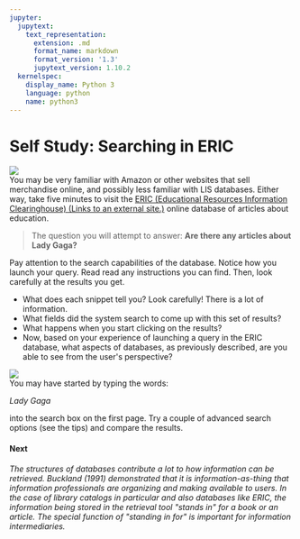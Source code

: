 ```yaml
---
jupyter:
  jupytext:
    text_representation:
      extension: .md
      format_name: markdown
      format_version: '1.3'
      jupytext_version: 1.10.2
  kernelspec:
    display_name: Python 3
    language: python
    name: python3
---
```


# Self Study: Searching in ERIC

![](https://missouri.instructure.com/courses/45003/files/7748332/download)  
You may be very familiar with Amazon or other websites that sell merchandise online, and possibly less familiar with LIS databases. Either way, take five minutes to visit the [ERIC (Educational Resources Information Clearinghouse) (Links to an external site.)](https://eric.ed.gov/) online database of articles about education.

> The question you will attempt to answer: **Are there any articles about Lady Gaga?**

Pay attention to the search capabilities of the database. Notice how you launch your query. Read read any instructions you can find. Then, look carefully at the results you get.

*   What does each snippet tell you? Look carefully! There is a lot of information.
*   What fields did the system search to come up with this set of results?
*   What happens when you start clicking on the results?
*   Now, based on your experience of launching a query in the ERIC database, what aspects of databases, as previously described, are you able to see from the user's perspective?

![](https://missouri.instructure.com/courses/45003/files/7748378/download)  
You may have started by typing the words:

_Lady Gaga_

into the search box on the first page. Try a couple of advanced search options (see the tips) and compare the results.

#### **Next**

_The structures of databases contribute a lot to how information can be retrieved. Buckland (1991) demonstrated that it is information-as-thing that information professionals are organizing and making available to users. In the case of library catalogs in particular and also databases like ERIC, the information being stored in the retrieval tool "stands in" for a book or an article. The special function of "standing in for" is important for information intermediaries._
